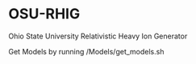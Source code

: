# OSU-RHIG
Ohio State University Relativistic Heavy Ion Generator 

Get Models by running /Models/get_models.sh

